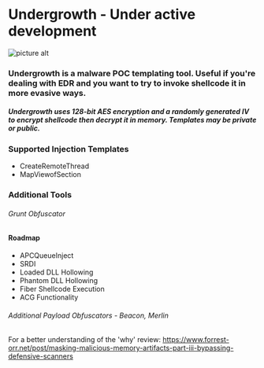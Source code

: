 # Undergrowth - Under active development
![picture alt]( https://ak3.picdn.net/shutterstock/videos/5836952/thumb/1.jpg?i10c=img.resize(height:60))
### Undergrowth is a malware POC templating tool. Useful if you're dealing with EDR and you want to try to invoke shellcode it in more evasive ways.
##### Undergrowth uses 128-bit AES encryption and a randomly generated IV to encrypt shellcode then decrypt it in memory. Templates may be private or public. 
### Supported Injection Templates 
* CreateRemoteThread 
* MapViewofSection 

### Additional Tools
###### Grunt Obfuscator

#### Roadmap 
* APCQueueInject 
* SRDI 
* Loaded DLL Hollowing
* Phantom DLL Hollowing
* Fiber Shellcode Execution
* ACG Functionality 

###### Additional Payload Obfuscators - Beacon, Merlin 

For a better understanding of the 'why' review: https://www.forrest-orr.net/post/masking-malicious-memory-artifacts-part-iii-bypassing-defensive-scanners
